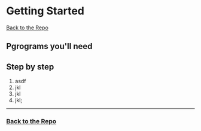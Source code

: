# Getting Started
[Back to the Repo](https://github.com/Rinrodan/Project_Z-Prefix/tree/main)
## Pgrograms you'll need

## Step by step

1. asdf
2. jkl
3. jkl
4. jkl;
---
### [Back to the Repo](https://github.com/Rinrodan/Project_Z-Prefix/tree/main)
